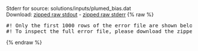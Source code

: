 Stderr for source:  solutions/inputs/plumed_bias.dat   
Download: [zipped raw stdout](plumed_bias.dat.plumed.stdout.txt.zip) - [zipped raw stderr](plumed_bias.dat.plumed.stderr.txt.zip) 
{% raw %}
<pre>
#! Only the first 1000 rows of the error file are shown below
#! To inspect the full error file, please download the zipped raw stderr file above
</pre>
{% endraw %}
